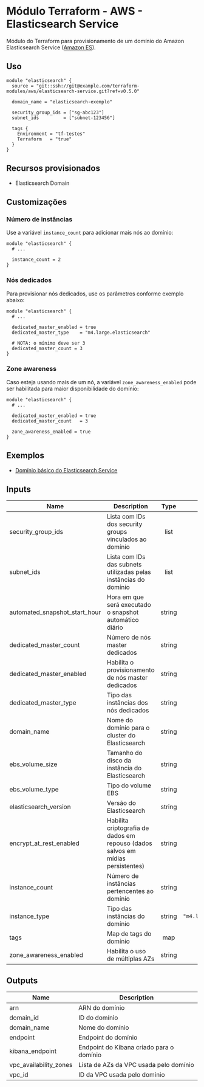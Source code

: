 # Módulo Terraform - AWS - Elasticsearch Service

Módulo do Terraform para provisionamento de um domínio do Amazon Elasticsearch Service ([Amazon ES][elasticsearch-docs]).

[elasticsearch-docs]: https://docs.aws.amazon.com/elasticsearch-service/latest/developerguide/what-is-amazon-elasticsearch-service.html

## Uso

```hcl
module "elasticsearch" {
  source = "git::ssh://git@example.com/terraform-modules/aws/elasticsearch-service.git?ref=v0.5.0"

  domain_name = "elasticsearch-exemplo"

  security_group_ids = ["sg-abc123"]
  subnet_ids         = ["subnet-123456"]

  tags {
    Environment = "tf-testes"
    Terraform   = "true"
  }
}
```

## Recursos provisionados

- Elasticsearch Domain

## Customizações

### Número de instâncias

Use a variável `instance_count` para adicionar mais nós ao domínio:

```hcl
module "elasticsearch" {
  # ...

  instance_count = 2
}
```

### Nós dedicados

Para provisionar nós dedicados, use os parâmetros conforme exemplo abaixo:

```hcl
module "elasticsearch" {
  # ...

  dedicated_master_enabled = true
  dedicated_master_type    = "m4.large.elasticsearch"

  # NOTA: o mínimo deve ser 3
  dedicated_master_count = 3
}
```

### Zone awareness

Caso esteja usando mais de um nó, a variável `zone_awareness_enabled` pode ser habilitada
para maior disponibilidade do domínio:

```hcl
module "elasticsearch" {
  # ...

  dedicated_master_enabled = true
  dedicated_master_count   = 3

  zone_awareness_enabled = true
}
```

## Exemplos

- [Domínio básico do Elasticsearch Service](examples/basic-domain/)

<!-- BEGINNING OF PRE-COMMIT-TERRAFORM DOCS HOOK -->
## Inputs

| Name | Description | Type | Default | Required |
|------|-------------|:----:|:-----:|:-----:|
| security\_group\_ids | Lista com IDs dos security groups vinculados ao domínio | list | n/a | yes |
| subnet\_ids | Lista com IDs das subnets utilizadas pelas instâncias do domínio | list | n/a | yes |
| automated\_snapshot\_start\_hour | Hora em que será executado o snapshot automático diário | string | `"23"` | no |
| dedicated\_master\_count | Número de nós master dedicados | string | `"0"` | no |
| dedicated\_master\_enabled | Habilita o provisionamento de nós master dedicados | string | `"false"` | no |
| dedicated\_master\_type | Tipo das instâncias dos nós dedicados | string | `""` | no |
| domain\_name | Nome do domínio para o cluster do Elasticsearch | string | `""` | no |
| ebs\_volume\_size | Tamanho do disco da instância do Elasticsearch | string | `"80"` | no |
| ebs\_volume\_type | Tipo do volume EBS | string | `"gp2"` | no |
| elasticsearch\_version | Versão do Elasticsearch | string | `"6.4"` | no |
| encrypt\_at\_rest\_enabled | Habilita criptografia de dados em repouso (dados salvos em mídias persistentes) | string | `"false"` | no |
| instance\_count | Número de instâncias pertencentes ao domínio | string | `"1"` | no |
| instance\_type | Tipo das instâncias do domínio | string | `"m4.large.elasticsearch"` | no |
| tags | Map de tags do domínio | map | `{}` | no |
| zone\_awareness\_enabled | Habilita o uso de múltiplas AZs | string | `"false"` | no |

## Outputs

| Name | Description |
|------|-------------|
| arn | ARN do domínio |
| domain\_id | ID do domínio |
| domain\_name | Nome do domínio |
| endpoint | Endpoint do domínio |
| kibana\_endpoint | Endpoint do Kibana criado para o domínio |
| vpc\_availability\_zones | Lista de AZs da VPC usada pelo domínio |
| vpc\_id | ID da VPC usada pelo domínio |

<!-- END OF PRE-COMMIT-TERRAFORM DOCS HOOK -->
